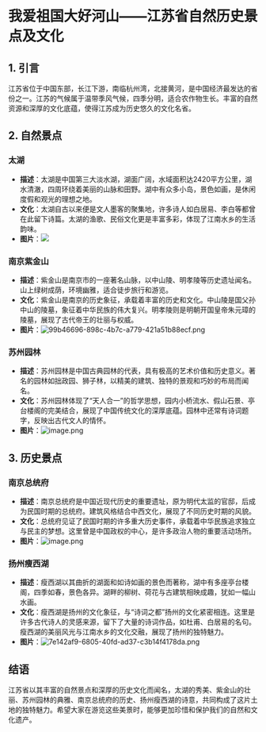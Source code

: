 # 我爱祖国大好河山——江苏省自然历史景点及文化

## 1. 引言
江苏省位于中国东部，长江下游，南临杭州湾，北接黄河，是中国经济最发达的省份之一。江苏的气候属于温带季风气候，四季分明，适合农作物生长。丰富的自然资源和深厚的文化底蕴，使得江苏成为历史悠久的文化名省。

## 2. 自然景点

### 太湖
- **描述**：太湖是中国第三大淡水湖，湖面广阔，水域面积达2420平方公里，湖水清澈，四周环绕着美丽的山脉和田野。湖中有众多小岛，景色如画，是休闲度假和观光的理想之地。
- **文化**：太湖自古以来便是文人墨客的聚集地，许多诗人如白居易、李白等都曾在此留下诗篇。太湖的渔歌、民俗文化更是丰富多彩，体现了江南水乡的生活韵味。
- **图片**：![](https://s2.loli.net/2024/10/04/eYcMWIw7iPbANau.jpg)

### 南京紫金山
- **描述**：紫金山是南京市的一座著名山脉，以中山陵、明孝陵等历史遗址闻名。山上绿树成荫，环境幽雅，适合徒步旅行和游览。
- **文化**：紫金山是南京的历史象征，承载着丰富的历史和文化。中山陵是国父孙中山的陵墓，象征着中华民族的伟大复兴。明孝陵则是明朝开国皇帝朱元璋的陵墓，展现了古代帝王的壮丽与权威。
- **图片**：![99b46696-898c-4b7c-a779-421a51b88ecf.png](https://s2.loli.net/2024/10/09/6cq7xRZG4SkBuFe.png)

### 苏州园林
- **描述**：苏州园林是中国古典园林的代表，具有极高的艺术价值和历史意义。著名的园林如拙政园、狮子林，以精美的建筑、独特的景观和巧妙的布局而闻名。
- **文化**：苏州园林体现了“天人合一”的哲学思想，园内小桥流水、假山石景、亭台楼阁的完美结合，展现了中国传统文化的深厚底蕴。园林中还常有诗词题字，反映出古代文人的情怀。
- **图片**：![image.png](https://s2.loli.net/2024/10/09/e5F8oqIkDli6OM4.png)

## 3. 历史景点

### 南京总统府
- **描述**：南京总统府是中国近现代历史的重要遗址，原为明代太监的官邸，后成为民国时期的总统府。建筑风格结合中西文化，展现了不同历史时期的风貌。
- **文化**：总统府见证了民国时期的许多重大历史事件，承载着中华民族追求独立与民主的梦想。这里曾是中国政权的中心，是许多政治人物的重要活动场所。
- **图片**：![image.png](https://s2.loli.net/2024/10/09/JU4vMLpTkPxKgbW.png)

### 扬州瘦西湖
- **描述**：瘦西湖以其曲折的湖面和如诗如画的景色而著称，湖中有多座亭台楼阁，四季如春，景色各异。湖畔的柳树、荷花与古建筑相映成趣，犹如一幅山水画。
- **文化**：瘦西湖是扬州的文化象征，与“诗词之都”扬州的文化紧密相连。这里是许多古代诗人的灵感来源，留下了大量的诗词作品，如杜甫、白居易的名句。瘦西湖的美丽风光与江南水乡的文化交融，展现了扬州的独特魅力。
- **图片**：![7e142af9-6805-40fd-ad37-c3b14f4178da.png](https://s2.loli.net/2024/10/09/yE6n49QiCKJ7bPa.png)

## 结语
江苏省以其丰富的自然景点和深厚的历史文化而闻名，太湖的秀美、紫金山的壮丽、苏州园林的典雅、南京总统府的历史、扬州瘦西湖的诗意，共同构成了这片土地的独特魅力。希望大家在游览这些美景时，能够更加珍惜和保护我们的自然和文化遗产。
